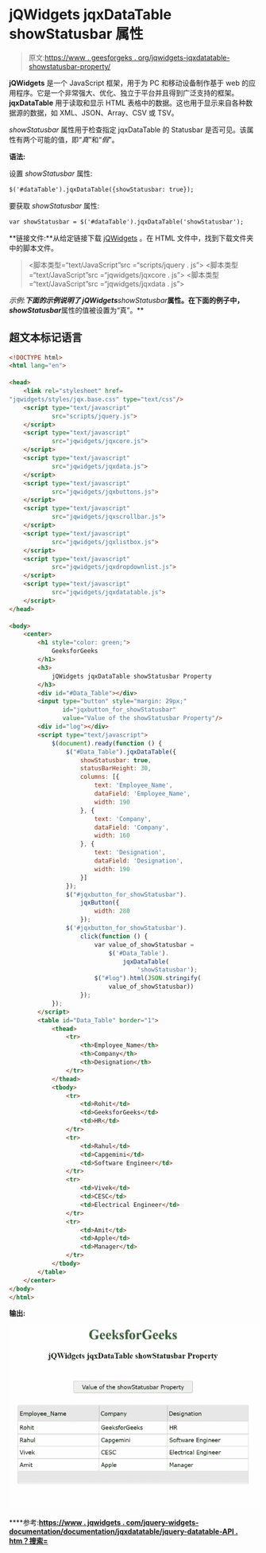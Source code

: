 # jQWidgets jqxDataTable showStatusbar 属性

> 原文:[https://www . geesforgeks . org/jqwidgets-jqxdatatable-showstatusbar-property/](https://www.geeksforgeeks.org/jqwidgets-jqxdatatable-showstatusbar-property/)

**jQWidgets** 是一个 JavaScript 框架，用于为 PC 和移动设备制作基于 web 的应用程序。它是一个非常强大、优化、独立于平台并且得到广泛支持的框架。 **jqxDataTable** 用于读取和显示 HTML 表格中的数据。这也用于显示来自各种数据源的数据，如 XML、JSON、Array、CSV 或 TSV。

*showStatusbar* 属性用于检查指定 jqxDataTable 的 Statusbar 是否可见。该属性有两个可能的值，即“*真*”和“*假*”。

**语法:**

设置 *showStatusbar* 属性:

```html
$('#dataTable').jqxDataTable({showStatusbar: true});  
```

要获取 *showStatusbar* 属性:

```html
var showStatusbar = $('#dataTable').jqxDataTable('showStatusbar'); 
```

**链接文件:**从给定链接下载 [jQWidgets](https://www.jqwidgets.com/download/) 。在 HTML 文件中，找到下载文件夹中的脚本文件。

> <link rel="”stylesheet”" href="”jqwidgets/styles/jqx.base.css”" type="”text/css”">
> <脚本类型=“text/JavaScript”src =“scripts/jquery . js”></script>
> <脚本类型=“text/JavaScript”src =“jqwidgets/jqxcore . js”></script>
> <脚本类型=“text/JavaScript”src =“jqwidgets/jqxdata . js”>

**示例:**下面的示例说明了 jQWidgets***showStatusbar***属性。在下面的例子中，***showStatusbar*****属性的值被设置为“真”。**

## **超文本标记语言**

```html
<!DOCTYPE html>
<html lang="en">

<head>
    <link rel="stylesheet" href=
"jqwidgets/styles/jqx.base.css" type="text/css"/>
    <script type="text/javascript" 
            src="scripts/jquery.js">
    </script>
    <script type="text/javascript" 
            src="jqwidgets/jqxcore.js">
    </script>
    <script type="text/javascript" 
            src="jqwidgets/jqxdata.js">
    </script>
    <script type="text/javascript" 
            src="jqwidgets/jqxbuttons.js">
    </script>
    <script type="text/javascript" 
            src="jqwidgets/jqxscrollbar.js">
    </script>
    <script type="text/javascript" 
            src="jqwidgets/jqxlistbox.js">
    </script>
    <script type="text/javascript" 
            src="jqwidgets/jqxdropdownlist.js">
    </script>
    <script type="text/javascript" 
            src="jqwidgets/jqxdatatable.js">
    </script>
</head>

<body>
    <center>
        <h1 style="color: green;">
            GeeksforGeeks
        </h1>
        <h3>
            jQWidgets jqxDataTable showStatusbar Property
        </h3>
        <div id="#Data_Table"></div>
        <input type="button" style="margin: 29px;" 
               id="jqxbutton_for_showStatusbar"
               value="Value of the showStatusbar Property"/>
        <div id="log"></div>
        <script type="text/javascript">
            $(document).ready(function () {
                $("#Data_Table").jqxDataTable({
                    showStatusbar: true,
                    statusBarHeight: 30,
                    columns: [{
                        text: 'Employee_Name',
                        dataField: 'Employee_Name',
                        width: 190
                    }, {
                        text: 'Company',
                        dataField: 'Company',
                        width: 160
                    }, {
                        text: 'Designation',
                        dataField: 'Designation',
                        width: 190
                    }]
                });
                $("#jqxbutton_for_showStatusbar").
                    jqxButton({
                        width: 280
                    });
                $('#jqxbutton_for_showStatusbar').
                    click(function () {
                        var value_of_showStatusbar =
                            $('#Data_Table').
                                jqxDataTable(
                                    'showStatusbar');
                        $("#log").html(JSON.stringify(
                            value_of_showStatusbar))
                    });
            });
        </script>
        <table id="Data_Table" border="1">
            <thead>
                <tr>
                    <th>Employee_Name</th>
                    <th>Company</th>
                    <th>Designation</th>
                </tr>
            </thead>
            <tbody>
                <tr>
                    <td>Rohit</td>
                    <td>GeeksforGeeks</td>
                    <td>HR</td>
                </tr>
                <tr>
                    <td>Rahul</td>
                    <td>Capgemini</td>
                    <td>Software Engineer</td>
                </tr>
                <tr>
                    <td>Vivek</td>
                    <td>CESC</td>
                    <td>Electrical Engineer</td>
                </tr>
                <tr>
                    <td>Amit</td>
                    <td>Apple</td>
                    <td>Manager</td>
                </tr>
            </tbody>
        </table>
    </center>
</body>
</html>
```

****输出:****

**![](img/e4936ceb4492be729d18154ff7649f50.png)**

****参考:**[https://www . jqwidgets . com/jquery-widgets-documentation/documentation/jqxdatatable/jquery-datatable-API . htm？搜索=](https://www.jqwidgets.com/jquery-widgets-documentation/documentation/jqxdatatable/jquery-datatable-api.htm?search=)**